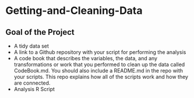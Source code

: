 # Getting-and-Cleaning-Data

## Goal of the Project

 - A tidy data set
 - A link to a Github repository with your script for performing the analysis
 - A code book that describes the variables, the data, and any transformations or work that you performed to clean up the data called CodeBook.md. You should also include a README.md in the repo with your scripts. This repo explains how all of the scripts work and how they are connected.
 - Analysis R Script
